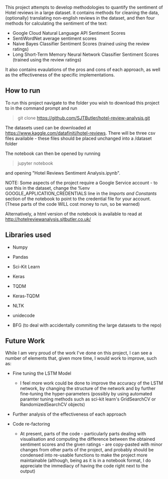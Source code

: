 This project attempts to develop methodologies to quantify the sentiment of Hotel reviews in a large dataset. it contains methods for cleaning the data, (optionally) translating non-english reviews in the dataset, and then four methods for calculating the sentiment of the text:
  - Google Cloud Natural Language API Sentiment Scores
  - SentiWordNet average sentiment scores
  - Naive Bayes Classifier Sentiment Scores (trained using the review ratings)
  - Long Short-Term Memory Neural Network Classifier Sentiment Scores (trained using the review ratings)
  
It also contains evaulations of the pros and cons of each approach, as well as the effectiveness of the specific implementations.

## How to run

To run this project navigate to the folder you wish to download this project to in the command prompt and run

> git clone <https://github.com/SJTButler/hotel-review-analysis.git>

The datasets used can be downloaded at <https://www.kaggle.com/datafiniti/hotel-reviews>. There will be three csv files available - these files should be placed unchanged into a /dataset folder

The notebook can then be opened by running

>jupyter notebook

and opening "Hotel Reviews Sentiment Analysis.ipynb".

NOTE: Some aspects of the project require a Google Service account - to use this in the dataset, change the %env GOOGLE_APPLICATION_CREDENTIALS line in the *Imports and Constants* section of the notebook to point to the credential file for your account. (These parts of the code WILL cost money to run, so be warned)


Alternatively, a html version of the notebook is available to read at <http://hotelreviewanalysis.sjtbutler.co.uk/>

## Libraries used 

- Numpy
- Pandas
- Sci-Kit Learn
- Keras
- TQDM
- Keras-TQDM
- NLTK
- unidecode

- BFG (to deal with accidentally commiting the large datasets to the repo)

## Future Work

While I am very proud of the work I've done on this project, I can see a number of elements that, given more time, I would work to improve, such as:

- Fine tuning the LSTM Model
  - I feel more work could be done to improve the accuracy of the LSTM network, by changing the structure of the network and by further fine-tuning the hyper-parameters (possibly by using automated paramter tuning methods such as sci-kit learn's GridSearchCV or RandomizedSearchCV objects)

- Further analysis of the effectiveness of each approach

- Code re-factoring
  - At present, parts of the code - particularly parts dealing with visualisation and computing the difference between the obtained sentiment scores and the given ratings - are copy-pasted with minor changes from other parts of the project, and probably should be condensed into re-usable functions to make the project more maintainable (although, being as it is in a notebook format, I do appreciate the immediacy of having the code right next to the output)
